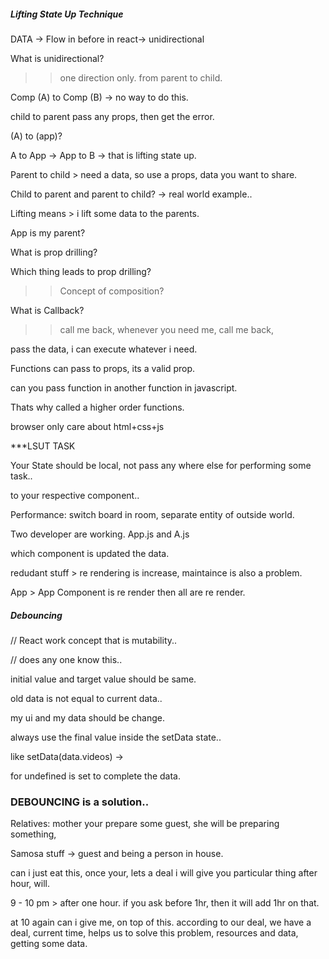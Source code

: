##### Lifting State Up Technique

DATA -> Flow in before in react-> unidirectional

What is unidirectional?

>> one direction only. from parent to child.

Comp (A) to Comp (B) -> no way to do this.

child to parent pass any props, then get the error.

(A) to (app)?

A to App -> App to B -> that is lifting state up.

Parent to child > need a data, so use a props, data you want to share.

Child to parent and parent to child? -> real world example..

Lifting means > i lift some data to the parents.

App is my parent?

What is prop drilling?  

Which thing leads to prop drilling?

>> Concept of composition?

What is Callback?

>> call me back, whenever you need me, call me back, 

pass the data, i can execute whatever i need.

Functions can pass to props, its a valid prop. 

can you pass function in another function in javascript.

Thats why called a higher order functions.

browser only care about html+css+js



***LSUT TASK


Your State should be local, not pass any where else for performing some task..

to your respective component..

Performance: switch board in room, separate entity of outside world.

Two developer are working. App.js and A.js

which component is updated the data.

redudant stuff > re rendering is increase, maintaince is also a problem.

App > App Component is re render then all are re render.


##### Debouncing


// React work concept that is mutability..

// does any one know this..

initial value and target value should be same.

old data is not equal to current data..

my ui and my data should be change.


always use the final value inside the setData state..

like setData(data.videos) ->

for undefined is set to complete the data.

### DEBOUNCING is a solution..

Relatives: mother your prepare some guest, she will be preparing something, 

Samosa stuff -> guest and being a person in house.

can i just eat this, once your, lets a deal i will give you particular thing after hour, will.

9 - 10 pm > after one hour. 
if you ask before 1hr, then it will add 1hr on that.

at 10 again can i give me, on top of this. according to our deal, we have a deal, current time, helps us to solve this problem, resources and data, getting some data.  
